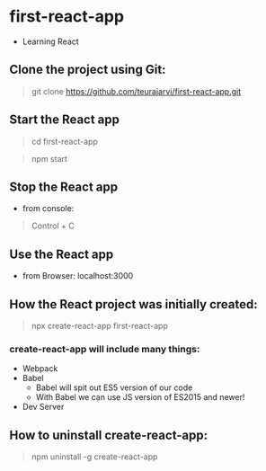 # first-react-app
- Learning React

## Clone the project using Git:
> git clone https://github.com/teurajarvi/first-react-app.git

## Start the React app
> cd first-react-app

> npm start

## Stop the React app
- from console:
> Control + C

## Use the React app
- from Browser: localhost:3000


## How the React project was initially created:
> npx create-react-app first-react-app

### create-react-app will include many things:
- Webpack
- Babel
  - Babel will spit out ES5 version of our code
  - With Babel we can use JS version of ES2015 and newer!
- Dev Server 

## How to uninstall create-react-app:
> npm uninstall -g create-react-app
